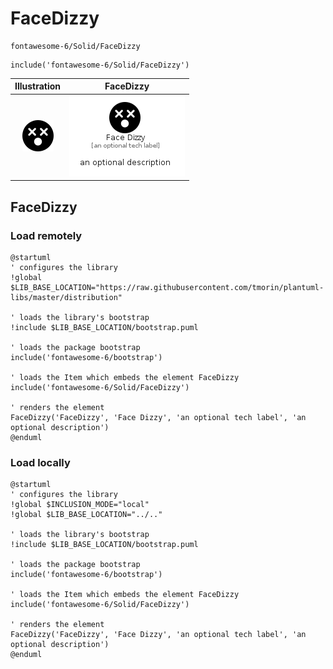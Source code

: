 # FaceDizzy


```text
fontawesome-6/Solid/FaceDizzy
```

```text
include('fontawesome-6/Solid/FaceDizzy')
```



| Illustration | FaceDizzy |
| :---: | :---: |
| ![illustration for Illustration](../../fontawesome-6/Solid/FaceDizzy.png) | ![illustration for FaceDizzy](../../fontawesome-6/Solid/FaceDizzy.Local.png) |




## FaceDizzy

### Load remotely
```plantuml
@startuml
' configures the library
!global $LIB_BASE_LOCATION="https://raw.githubusercontent.com/tmorin/plantuml-libs/master/distribution"

' loads the library's bootstrap
!include $LIB_BASE_LOCATION/bootstrap.puml

' loads the package bootstrap
include('fontawesome-6/bootstrap')

' loads the Item which embeds the element FaceDizzy
include('fontawesome-6/Solid/FaceDizzy')

' renders the element
FaceDizzy('FaceDizzy', 'Face Dizzy', 'an optional tech label', 'an optional description')
@enduml
```

### Load locally
```plantuml
@startuml
' configures the library
!global $INCLUSION_MODE="local"
!global $LIB_BASE_LOCATION="../.."

' loads the library's bootstrap
!include $LIB_BASE_LOCATION/bootstrap.puml

' loads the package bootstrap
include('fontawesome-6/bootstrap')

' loads the Item which embeds the element FaceDizzy
include('fontawesome-6/Solid/FaceDizzy')

' renders the element
FaceDizzy('FaceDizzy', 'Face Dizzy', 'an optional tech label', 'an optional description')
@enduml
```

